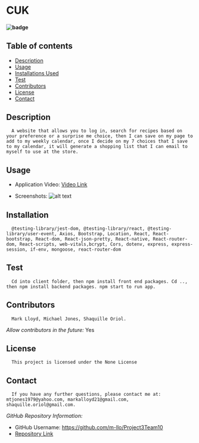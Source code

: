 # CUK
#### ![badge](https://img.shields.io/badge/License-None-blue.svg)
      
## Table of contents
* [Description](#Description)
* [Usage](#Usage)
* [Installations Used](#Installation)
* [Test](#Test)
* [Contributors](#Contributors)
* [License](#License)
* [Contact](#Contact) 
      
## Description 
      A website that allows you to log in, search for recipes based on your preference or a surprise me choice, then I can save on my page to add to my weekly calendar, once I decide on my 7 choices that I save to my calendar, it will generate a shopping list that I can email to myself to use at the store.

## Usage
      
* Application Video:
[Video Link](https://drive.google.com/file/d/1Lhdr2b1wNJMRvWdqeuWqNfzbUWazgiYw/view)
      
* Screenshots:
![alt text](https://drive.google.com/file/d/16x9v2XtmRoNifT9forK7dPre6Le2eWur/view)

## Installation
      @testing-library/jest-dom, @testing-library/react, @testing-library/user-event, Axios, Bootstrap, Location, React, React-bootstrap, React-dom, React-json-pretty, React-native, React-router-dom, React-scripts, web-vitals,bcrypt, Cors, dotenv, express, express-session, if-env, mongoose, react-router-dom

## Test
      Cd into client folder, then npm install front end packages. Cd .., then npm install backend packages. npm start to run app.
      
## Contributors
      Mark Lloyd, Michael Jones, Shaquille Oriol.
      
*Allow contributors in the future:* 
      Yes
      
## License
      This project is licensed under the None License
        
## Contact
      If you have any further questions, please contact me at: mtjones1979@yahoo.com, markalloyd21@gmail.com, shaquille.oriol@gmail.com.
        
*GitHub Repository Information:*
* GitHub Username: https://github.com/m-llo/Project3Team10
* [Repository Link](https://github.com/m-llo/Project3Team10)